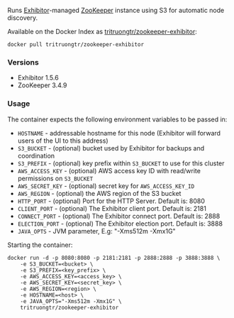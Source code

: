 Runs [Exhibitor](https://github.com/Netflix/exhibitor)-managed [ZooKeeper](http://zookeeper.apache.org/) instance using S3 for automatic node discovery.

Available on the Docker Index as [tritruongtr/zookeeper-exhibitor](https://index.docker.io/u/tritruongtr/zookeeper-exhibitor/):

    docker pull tritruongtr/zookeeper-exhibitor

### Versions
* Exhibitor 1.5.6
* ZooKeeper 3.4.9

### Usage
The container expects the following environment variables to be passed in:

* `HOSTNAME` - addressable hostname for this node (Exhibitor will forward users of the UI to this address)
* `S3_BUCKET` - (optional) bucket used by Exhibitor for backups and coordination
* `S3_PREFIX` - (optional) key prefix within `S3_BUCKET` to use for this cluster
* `AWS_ACCESS_KEY` - (optional) AWS access key ID with read/write permissions on `S3_BUCKET`
* `AWS_SECRET_KEY` - (optional) secret key for `AWS_ACCESS_KEY_ID`
* `AWS_REGION` - (optional) the AWS region of the S3 bucket
* `HTTP_PORT` - (optional) Port for the HTTP Server. Default is: 8080
* `CLIENT_PORT` - (optional) The Exhibitor client port. Default is: 2181
* `CONNECT_PORT` - (optional) The Exhibitor connect port. Default is: 2888
* `ELECTION_PORT` - (optional) The Exhibitor election port. Default is: 3888
* `JAVA_OPTS` - JVM parameter, E.g: "-Xms512m -Xmx1G"


Starting the container:

    docker run -d -p 8080:8080 -p 2181:2181 -p 2888:2888 -p 3888:3888 \
        -e S3_BUCKET=<bucket> \
        -e S3_PREFIX=<key_prefix> \
        -e AWS_ACCESS_KEY=<access_key> \
        -e AWS_SECRET_KEY=<secret_key> \
        -e AWS_REGION=<region> \
        -e HOSTNAME=<host> \
        -e JAVA_OPTS="-Xms512m -Xmx1G" \
        tritruongtr/zookeeper-exhibitor
